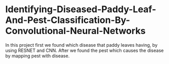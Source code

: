 # Identifying-Diseased-Paddy-Leaf-And-Pest-Classification-By-Convolutional-Neural-Networks
In this project first we found which disease that paddy leaves having, by using RESNET and CNN. After we found the pest which causes the disease by mapping pest with disease.
